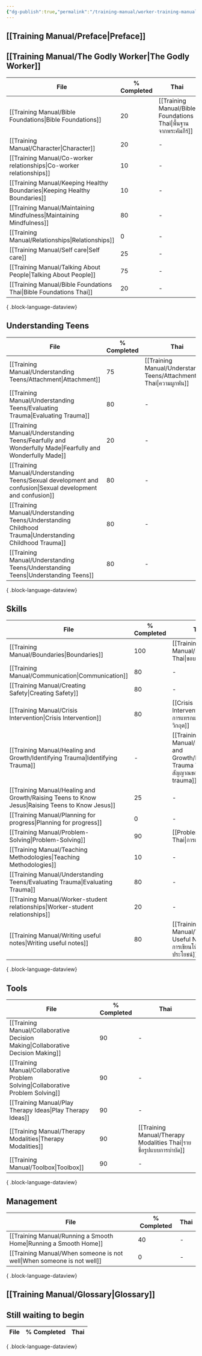 ```yaml
---
{"dg-publish":true,"permalink":"/training-manual/worker-training-manual/"}
---
```


## [[Training Manual/Preface\|Preface]]


## [[Training Manual/The Godly Worker\|The Godly Worker]]
| File                                                                          | % Completed | Thai                                                                |
| ----------------------------------------------------------------------------- | ----------- | ------------------------------------------------------------------- |
| [[Training Manual/Bible Foundations\|Bible Foundations]]                   | 20          | [[Training Manual/Bible Foundations Thai\|พื้นฐานจากพระคัมภีร์]] |
| [[Training Manual/Character\|Character]]                                   | 20          | \-                                                                  |
| [[Training Manual/Co-worker relationships\|Co-worker relationships]]       | 10          | \-                                                                  |
| [[Training Manual/Keeping Healthy Boundaries\|Keeping Healthy Boundaries]] | 10          | \-                                                                  |
| [[Training Manual/Maintaining Mindfulness\|Maintaining Mindfulness]]       | 80          | \-                                                                  |
| [[Training Manual/Relationships\|Relationships]]                           | 0           | \-                                                                  |
| [[Training Manual/Self care\|Self care]]                                   | 25          | \-                                                                  |
| [[Training Manual/Talking About People\|Talking About People]]             | 75          | \-                                                                  |
| [[Training Manual/Bible Foundations Thai\|Bible Foundations Thai]]         | 20          | \-                                                                  |

{ .block-language-dataview}
## Understanding Teens
| File                                                                                                          | % Completed | Thai                                                                   |
| ------------------------------------------------------------------------------------------------------------- | ----------- | ---------------------------------------------------------------------- |
| [[Training Manual/Understanding Teens/Attachment\|Attachment]]                                             | 75          | [[Training Manual/Understanding Teens/Attachment Thai\|ความผูกพัน]] |
| [[Training Manual/Understanding Teens/Evaluating Trauma\|Evaluating Trauma]]                               | 80          | \-                                                                     |
| [[Training Manual/Understanding Teens/Fearfully and Wonderfully Made\|Fearfully and Wonderfully Made]]     | 20          | \-                                                                     |
| [[Training Manual/Understanding Teens/Sexual development and confusion\|Sexual development and confusion]] | 80          | \-                                                                     |
| [[Training Manual/Understanding Teens/Understanding Childhood Trauma\|Understanding Childhood Trauma]]     | 80          | \-                                                                     |
| [[Training Manual/Understanding Teens/Understanding Teens\|Understanding Teens]]                           | 80          | \-                                                                     |

{ .block-language-dataview}
## Skills
| File                                                                                               | % Completed | Thai                                                                                    |
| -------------------------------------------------------------------------------------------------- | ----------- | --------------------------------------------------------------------------------------- |
| [[Training Manual/Boundaries\|Boundaries]]                                                      | 100         | [[Training Manual/Boundaries Thai\|ขอบเขต]]                                          |
| [[Training Manual/Communication\|Communication]]                                                | 80          | \-                                                                                      |
| [[Training Manual/Creating Safety\|Creating Safety]]                                            | 80          | \-                                                                                      |
| [[Training Manual/Crisis Intervention\|Crisis Intervention]]                                    | 80          | [[Crisis Intervention Thai\|การแทรกแซงในภาวะวิกฤต]]                                  |
| [[Training Manual/Healing and Growth/Identifying Trauma\|Identifying Trauma]]                   | \-          | [[Training Manual/Healing and Growth/Identifying Trauma Thai\|สัญญาณของภาวะ trauma]] |
| [[Training Manual/Healing and Growth/Raising Teens to Know Jesus\|Raising Teens to Know Jesus]] | 25          | \-                                                                                      |
| [[Training Manual/Planning for progress\|Planning for progress]]                                | 0           | \-                                                                                      |
| [[Training Manual/Problem-Solving\|Problem-Solving]]                                            | 90          | [[Problem Solving Thai\|การแก้ปัญหา]]                                                |
| [[Training Manual/Teaching Methodologies\|Teaching Methodologies]]                              | 10          | \-                                                                                      |
| [[Training Manual/Understanding Teens/Evaluating Trauma\|Evaluating Trauma]]                    | 80          | \-                                                                                      |
| [[Training Manual/Worker-student relationships\|Worker-student relationships]]                  | 20          | \-                                                                                      |
| [[Training Manual/Writing useful notes\|Writing useful notes]]                                  | 80          | [[Training Manual/Writing Useful Notes Thai\|การเขียนโน้ตที่มีประโยชน์]]             |

{ .block-language-dataview}

## Tools
| File                                                                                | % Completed | Thai                                                                  |
| ----------------------------------------------------------------------------------- | ----------- | --------------------------------------------------------------------- |
| [[Training Manual/Collaborative Decision Making\|Collaborative Decision Making]] | 90          | \-                                                                    |
| [[Training Manual/Collaborative Problem Solving\|Collaborative Problem Solving]] | 90          | \-                                                                    |
| [[Training Manual/Play Therapy Ideas\|Play Therapy Ideas]]                       | 90          | \-                                                                    |
| [[Training Manual/Therapy Modalities\|Therapy Modalities]]                       | 90          | [[Training Manual/Therapy Modalities Thai\|รายชื่อรูปแบบการบำบัด]] |
| [[Training Manual/Toolbox\|Toolbox]]                                             | 90          | \-                                                                    |

{ .block-language-dataview}


## Management
| File                                                                      | % Completed | Thai |
| ------------------------------------------------------------------------- | ----------- | ---- |
| [[Training Manual/Running a Smooth Home\|Running a Smooth Home]]       | 40          | \-   |
| [[Training Manual/When someone is not well\|When someone is not well]] | 0           | \-   |

{ .block-language-dataview}


## [[Training Manual/Glossary\|Glossary]]

## Still waiting to begin
| File | % Completed | Thai |
| ---- | ----------- | ---- |

{ .block-language-dataview}

